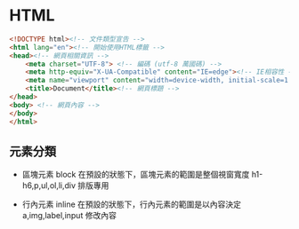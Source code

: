 # HTML

```html
<!DOCTYPE html><!-- 文件類型宣告 -->
<html lang="en"><!-- 開始使用HTML標籤 -->
<head><!-- 網頁相關資訊 -->
    <meta charset="UTF-8"> <!-- 編碼 (utf-8 萬國碼) -->
    <meta http-equiv="X-UA-Compatible" content="IE=edge"><!-- IE相容性 -->
    <meta name="viewport" content="width=device-width, initial-scale=1.0"><!-- RWD設定 -->
    <title>Document</title><!-- 網頁標題 -->
</head>
<body> <!-- 網頁內容 -->
</body>
</html>
```

## 元素分類

- 區塊元素 block
在預設的狀態下，區塊元素的範圍是整個視窗寬度
h1-h6,p,ul,ol,li,div
排版專用

- 行內元素 inline
在預設的狀態下，行內元素的範圍是以內容決定
a,img,label,input
修改內容
